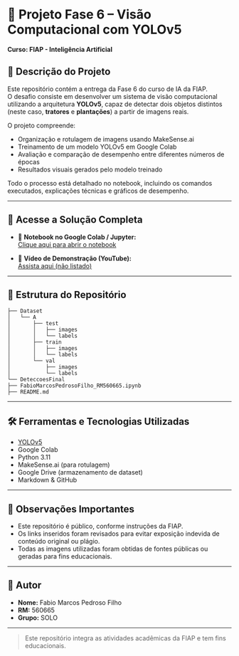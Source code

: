 # 🧠 Projeto Fase 6 – Visão Computacional com YOLOv5  
**Curso: FIAP - Inteligência Artificial**

## 📌 Descrição do Projeto

Este repositório contém a entrega da Fase 6 do curso de IA da FIAP.  
O desafio consiste em desenvolver um sistema de visão computacional utilizando a arquitetura **YOLOv5**, capaz de detectar dois objetos distintos (neste caso, **tratores** e **plantações**) a partir de imagens reais.

O projeto compreende:
- Organização e rotulagem de imagens usando MakeSense.ai
- Treinamento de um modelo YOLOv5 em Google Colab
- Avaliação e comparação de desempenho entre diferentes números de épocas
- Resultados visuais gerados pelo modelo treinado

Todo o processo está detalhado no notebook, incluindo os comandos executados, explicações técnicas e gráficos de desempenho.

---

## 🔗 Acesse a Solução Completa

- 📓 **Notebook no Google Colab / Jupyter:**  
  [Clique aqui para abrir o notebook](https://github.com/pedrosof/F6C1/blob/main/FabioMarcosPedrosoFilho_RM560665.ipynb)

- 🎥 **Vídeo de Demonstração (YouTube):**  
  [Assista aqui (não listado)](https://youtu.be/seu-link-do-video)

---

## 📁 Estrutura do Repositório

```
├── Dataset
│   └── A
│       ├── test
│       │   ├── images
│       │   └── labels
│       ├── train
│       │   ├── images
│       │   └── labels
│       └── val
│           ├── images
│           └── labels
└── DeteccoesFinal
├── FabioMarcosPedrosoFilho_RM560665.ipynb
├── README.md
```

---

## 🛠️ Ferramentas e Tecnologias Utilizadas

- [YOLOv5](https://github.com/ultralytics/yolov5)
- Google Colab
- Python 3.11
- MakeSense.ai (para rotulagem)
- Google Drive (armazenamento de dataset)
- Markdown & GitHub

---

## 📌 Observações Importantes

- Este repositório é público, conforme instruções da FIAP.
- Os links inseridos foram revisados para evitar exposição indevida de conteúdo original ou plágio.
- Todas as imagens utilizadas foram obtidas de fontes públicas ou geradas para fins educacionais.

---

## 👤 Autor

- **Nome:** Fabio Marcos Pedroso Filho 
- **RM:** 560665  
- **Grupo:** SOLO

---

> Este repositório integra as atividades acadêmicas da FIAP e tem fins educacionais.
